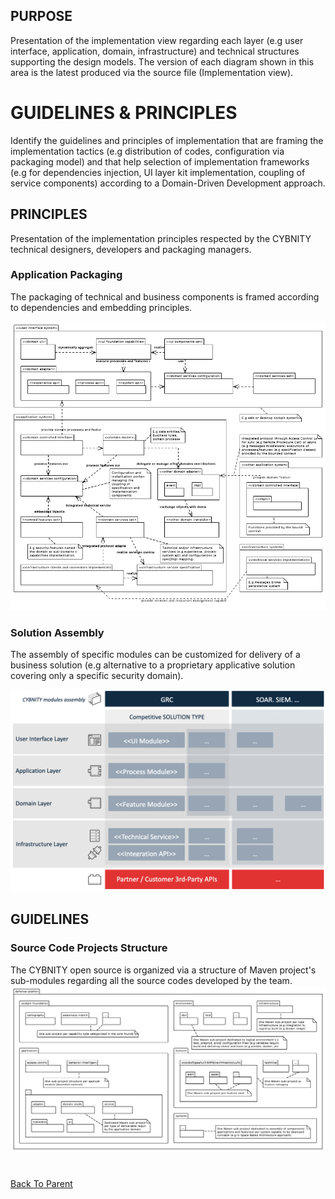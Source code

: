 ## PURPOSE
Presentation of the implementation view regarding each layer (e.g user interface, application, domain, infrastructure) and technical structures supporting the design models.
The version of each diagram shown in this area is the latest produced via the source file (Implementation view).

# GUIDELINES & PRINCIPLES
Identify the guidelines and principles of implementation that are framing the implementation tactics (e.g distribution of codes, configuration via packaging model) and that help selection of implementation frameworks (e.g for dependencies injection, UI layer kit implementation, coupling of service components) according to a Domain-Driven Development approach.

## PRINCIPLES
Presentation of the implementation principles respected by the CYBNITY technical designers, developers and packaging managers.

### Application Packaging
The packaging of technical and business components is framed according to dependencies and embedding principles.

![image](Application_system_packaging_principle.PNG)

### Solution Assembly
The assembly of specific modules can be customized for delivery of a business solution (e.g alternative to a proprietary applicative solution covering only a specific security domain).

![image](security_solution_oriented_architecture.png)

## GUIDELINES

### Source Code Projects Structure
The CYBNITY open source is organized via a structure of Maven project's sub-modules regarding all the source codes developed by the team.
![image](Implementation_projects_structure.PNG)

#
[Back To Parent](../)
